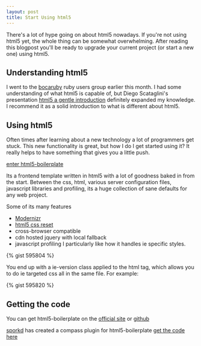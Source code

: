 ```yaml
---
layout: post
title: Start Using html5
---
```


There's a lot of hype going on about html5 nowadays. If you're not using html5 yet, the whole thing can be somewhat overwhelming. After reading this blogpost you'll be ready to upgrade your current project (or start a new one) using html5.

## Understanding html5

I went to the [bocaruby](http://www.meetup.com/bocaruby/) ruby users group earlier this month. I had some understanding of what html5 is capable of, but Diego Scataglini's presentation [html5 a gentle introduction](http://diegoscataglini.com/2010/09/14/232/html-5-a-gentle-introduction/) definitely expanded my knowledge. I recommend it as a solid introduction to what is different about html5.

## Using html5

Often times after learning about a new technology a lot of programmers get stuck. This new functionality is great, but how I do I get started using it? It really helps to have something that gives you a little push.

[enter html5-boilerplate](http://html5boilerplate.com/)

Its a frontend template written in html5 with a lot of goodness baked in from the start. Between the css, html, various server configuration files, javascript libraries and profiling, its a huge collection of sane defaults for any web project.

Some of its many features

+ [Modernizr](http://www.modernizr.com/)
+ [html5 css reset](http://html5doctor.com/html-5-reset-stylesheet/)
+ cross-browser compatible
+ cdn hosted jquery with local fallback
+ javascript profiling I particularly like how it handles ie specific styles.

{% gist 595804 %}

You end up with a ie-version class applied to the html tag, which allows you to do ie targeted css all in the same file. For example:

{% gist 595820 %}

## Getting the code

You can get html5-boilerplate on the [official site](http://html5boilerplate.com) or [github](http://github.com/paulirish/html5-boilerplate)

[sporkd](http://github.com/sporkd) has created a compass plugin for html5-boilerplate [get the code here](http://github.com/sporkd/compass-html5-boilerplate)
